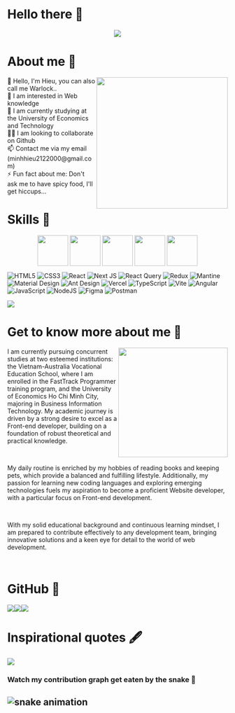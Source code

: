 # Hello there 👋

<div align='center'><img src="https://i.postimg.cc/1sN706TW/Frame-27.png"/></div>

# About me 🔮
<img align="right" width="300" src="https://64.media.tumblr.com/0ef33bc5da2302250e8e957b5d82b1dd/dd627f1450762e3c-62/s640x960/a8b1ac295bc748f3541f0aed7a5a85a365794bd2.gif"/>
👋 Hello, I'm Hieu, you can also call me Warlock..<br>
👀 I am interested in Web knowledge<br>
🌱 I am currently studying at the University of Economics and Technology <br>
🐱‍👓 I am looking to collaborate on Github<br>
📫 Contact me via my email (minhhieu2122000@gmail.com)<br>
⚡ Fun fact about me: Don't ask me to have spicy food, I'll get hiccups...
  

<!-- ## 🌐 Socials:
[![Facebook](https://img.shields.io/badge/Facebook-%231877F2.svg?logo=Facebook&logoColor=white)](https://facebook.com/https://www.facebook.com/hieu.buiminh.37) -->

# Skills 🥊
<div align="center">
<img align="center" height="70" src="https://i.postimg.cc/CRJL1DKh/01.gif"/>
<img align="center" height="70" src="https://i.postimg.cc/68Bptztb/02.gif"/>
<img align="center" height="70" src="https://i.postimg.cc/yJd6SdJF/03.gif"/>
<img align="center" height="70" src="https://i.postimg.cc/GHFmW6ws/04.gif"/>
<img align="center" height="70" src="https://i.postimg.cc/GB5LPCY6/05.gif"/>
</div>

![HTML5](https://img.shields.io/badge/html5-%23E34F26.svg?style=for-the-badge&logo=html5&logoColor=white)
![CSS3](https://img.shields.io/badge/css3-%231572B6.svg?style=for-the-badge&logo=css3&logoColor=white)
![React](https://img.shields.io/badge/react-%2320232a.svg?style=for-the-badge&logo=react&logoColor=%2361DAFB)
![Next JS](https://img.shields.io/badge/Next-black?style=for-the-badge&logo=next.js&logoColor=white)
![React Query](https://img.shields.io/badge/-React%20Query-FF4154?style=for-the-badge&logo=react%20query&logoColor=white)
![Redux](https://img.shields.io/badge/redux-%23593d88.svg?style=for-the-badge&logo=redux&logoColor=white)
![Mantine](https://img.shields.io/badge/Mantine-ffffff?style=for-the-badge&logo=Mantine&logoColor=339af0)
![Material Design](https://img.shields.io/badge/MUI-071b2f.svg?style=for-the-badge&logo=Material%20Design&logoColor=ffffff&labelColor=007fff)
![Ant Design](https://img.shields.io/badge/Ant%20Design-1668dc.svg?style=for-the-badge&logo=Ant%20Design&logoColor=107eff&labelColor=141414)
![Vercel](https://img.shields.io/badge/vercel-%23000000.svg?style=for-the-badge&logo=vercel&logoColor=white)
![TypeScript](https://img.shields.io/badge/typescript-%23007ACC.svg?style=for-the-badge&logo=typescript&logoColor=white)
![Vite](https://img.shields.io/badge/vite-%23646CFF.svg?style=for-the-badge&logo=vite&logoColor=white)
![Angular](https://img.shields.io/badge/angular-%23DD0031.svg?style=for-the-badge&logo=angular&logoColor=white)
![JavaScript](https://img.shields.io/badge/javascript-%23323330.svg?style=for-the-badge&logo=javascript&logoColor=%23F7DF1E)
![NodeJS](https://img.shields.io/badge/node.js-6DA55F?style=for-the-badge&logo=node.js&logoColor=white)
![Figma](https://img.shields.io/badge/figma-%23F24E1E.svg?style=for-the-badge&logo=figma&logoColor=white)
![Postman](https://img.shields.io/badge/Postman-FF6C37?style=for-the-badge&logo=postman&logoColor=white)

[![](https://visitcount.itsvg.in/api?id=Hieu-BuiMinh&icon=7&color=0)](https://visitcount.itsvg.in)

# Get to know more about me 🤡
<img align="right" height="250" src="https://s2.gifyu.com/images/duck.gif"/>

<p>I am currently pursuing concurrent studies at two esteemed institutions: the Vietnam-Australia Vocational Education School, where I am enrolled in the FastTrack Programmer training program, and the University of Economics Ho Chi Minh City, majoring in Business Information Technology. My academic journey is driven by a strong desire to excel as a Front-end developer, building on a foundation of robust theoretical and practical knowledge.</p></br>
<p>My daily routine is enriched by my hobbies of reading books and keeping pets, which provide a balanced and fulfilling lifestyle. Additionally, my passion for learning new coding languages and exploring emerging technologies fuels my aspiration to become a proficient Website developer, with a particular focus on Front-end development.</p></br>
<p>With my solid educational background and continuous learning mindset, I am prepared to contribute effectively to any development team, bringing innovative solutions and a keen eye for detail to the world of web development.</p></br>


# GitHub 📌
<!-- ![](https://github-readme-stats.vercel.app/api?username=Hieu-BuiMinh&theme=tokyonight&hide_border=false&include_all_commits=false&count_private=false)<br/>
![](https://github-readme-streak-stats.herokuapp.com/?user=Hieu-BuiMinh&theme=tokyonight&hide_border=false)<br/>
![](https://github-readme-stats.vercel.app/api/top-langs/?username=Hieu-BuiMinh&theme=tokyonight&hide_border=false&include_all_commits=false&count_private=false&layout=compact) -->

<div align="center">
  <div style="display: flex;">
    <img src="https://github-readme-stats.vercel.app/api?username=Hieu-BuiMinh&theme=tokyonight&hide_border=false&include_all_commits=false&count_private=false" />
    <img src="https://github-readme-streak-stats.herokuapp.com/?user=Hieu-BuiMinh&theme=tokyonight&hide_border=false"/>
    <img src="https://github-readme-stats.vercel.app/api/top-langs/?username=Hieu-BuiMinh&theme=tokyonight&hide_border=false&include_all_commits=false&count_private=false&layout=compact"/>
  </div>
</div>

# Inspirational quotes 🖋
<div align="center">
  <div style="display: flex;">
    <img src="https://quotes-github-readme.vercel.app/api?type=vetical&theme=merko" />
  </div>
</div>

### Watch my contribution graph get eaten by the snake 🐍
![snake animation](https://github.com/Hieu-BuiMinh/Hieu-BuiMinh/blob/output/github-contribution-grid-snake2.svg)
---

<!-- Proudly created with GPRM ( https://gprm.itsvg.in ) -->
